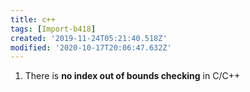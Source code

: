 ```yaml
---
title: c++
tags: [Import-b418]
created: '2019-11-24T05:21:40.518Z'
modified: '2020-10-17T20:06:47.632Z'
---
```


1. There is **no index out of bounds checking** in C/C++
